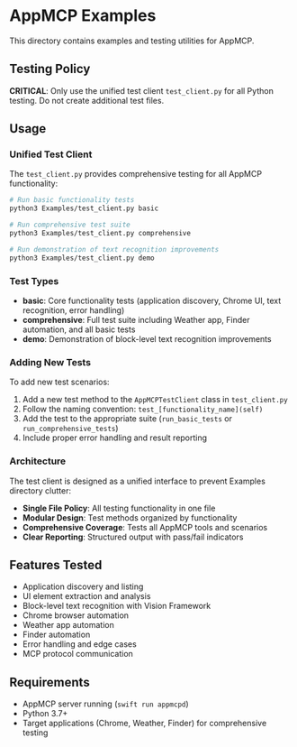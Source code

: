 # AppMCP Examples

This directory contains examples and testing utilities for AppMCP.

## Testing Policy

**CRITICAL**: Only use the unified test client `test_client.py` for all Python testing. Do not create additional test files.

## Usage

### Unified Test Client

The `test_client.py` provides comprehensive testing for all AppMCP functionality:

```bash
# Run basic functionality tests
python3 Examples/test_client.py basic

# Run comprehensive test suite
python3 Examples/test_client.py comprehensive

# Run demonstration of text recognition improvements
python3 Examples/test_client.py demo
```

### Test Types

- **basic**: Core functionality tests (application discovery, Chrome UI, text recognition, error handling)
- **comprehensive**: Full test suite including Weather app, Finder automation, and all basic tests
- **demo**: Demonstration of block-level text recognition improvements

### Adding New Tests

To add new test scenarios:

1. Add a new test method to the `AppMCPTestClient` class in `test_client.py`
2. Follow the naming convention: `test_[functionality_name](self)`
3. Add the test to the appropriate suite (`run_basic_tests` or `run_comprehensive_tests`)
4. Include proper error handling and result reporting

### Architecture

The test client is designed as a unified interface to prevent Examples directory clutter:

- **Single File Policy**: All testing functionality in one file
- **Modular Design**: Test methods organized by functionality
- **Comprehensive Coverage**: Tests all AppMCP tools and scenarios
- **Clear Reporting**: Structured output with pass/fail indicators

## Features Tested

- Application discovery and listing
- UI element extraction and analysis
- Block-level text recognition with Vision Framework
- Chrome browser automation
- Weather app automation
- Finder automation
- Error handling and edge cases
- MCP protocol communication

## Requirements

- AppMCP server running (`swift run appmcpd`)
- Python 3.7+
- Target applications (Chrome, Weather, Finder) for comprehensive testing